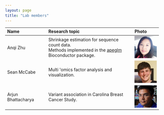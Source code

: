 ```yaml
---
layout: page
title: "Lab members"
---
```


| Name | Research topic | Photo |
| :--- | :---- | :---- |
| Anqi Zhu | Shrinkage estimation for sequence count data. <br> Methods implemented in the [apeglm](http://bioconductor.org/packages/apeglm) Bioconductor package. &nbsp; &nbsp; &nbsp; | <img width="100" src="../assets/anqizhu.png"> |
| Sean McCabe | Multi 'omics factor analysis and visualization. | <img width="100" src="../assets/seanmccabe.png"> |
| Arjun Bhattacharya &nbsp; &nbsp; &nbsp; | Variant association in Carolina Breast Cancer Study. | <img width="100" src="../assets/arjunbhattacharya.jpg"> |

